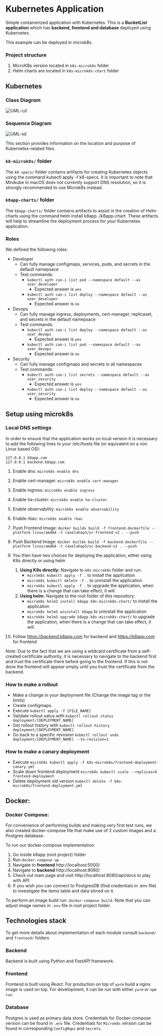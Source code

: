 # Kubernetes Application

Simple containerized application with Kubernetes.
This is a **BucketList application** which has **backend, frontend and database** deployed using Kubernetes.

This example can be deployed in microk8s.

### Project structure
1) MicroK8s version located in `k8s-microk8s` folder
3) Helm charts are located in  `k8s-microk8s-chart` folder
## Kubernetes

### Class Diagram

![UML-cd](https://github.com/kshitij3188/ContainerizationProject/blob/main/demo/Class%20Diagram.png)

### Sequence Diagram

![UML-sd](https://github.com/kshitij3188/ContainerizationProject/blob/main/demo/Sequence%20Diagram.png)

This section provides information on the location and purpose of Kubernetes-related files.

### `k8-microk8s/` folder

The `k8-specs/` folder contains artifacts for creating Kubernetes objects using the command kubectl apply -f k8-specs.
It is important to note that Minikube in macOS does not currently support DNS resolution, so it is strongly recommended
to use Microk8s instead.

### `k8app-charts/` folder

The `k8app-charts/` folder contains artifacts to assist in the creation of Helm charts using the command helm install
k8app ./k8app-chart. These artifacts will help to streamline the deployment process for your Kubernetes application.

### Roles

We defined the following roles:

- Developer
    - Can fully manage configmaps, services, pods, and secrets in the default namepsace
    - Test commands:
        - ```kubectl auth can-i list pod --namespace default --as user_developer```
            - Expected answer is ```yes```
        - ```kubectl auth can-i list deploy --namespace default --as user_developer```
            - Expected answer is ```no```
- Devops
    - Can fully manage ingress, deployments, cert-manager, replicaset, and secrets in the default namepsace
    - Test commands:
        - ```kubectl auth can-i list deploy --namespace default --as user_devops```
            - Expected answer is ```yes```
        - ```kubectl auth can-i list pod --namespace default --as user_devops```
            - Expected answer is ```no```
- Security
    - Can fully manage configmaps and secrets in all namespaces
    - Test commands:
        - ```kubectl auth can-i list secrets --namespace default --as user_security```
            - Expected answer is ```yes```
        - ```kubectl auth can-i list deploy --namespace default --as user_security```
            - Expected answer is ```no```

## Setup using microk8s

### Local DNS settings

In order to ensure that the application works on local version it is necessary to add the following lines to your
/etc/hosts file (or equivalent on a non Linux based OS):

```
127.0.0.1 k8app.com
127.0.0.1 backend.k8app.com
```

1) Enable dns: ```microk8s enable dns```
2) Enable cert-manager: ```microk8s enable cert-manager```
3) Enable ingress: ```microk8s enable ingress```
4) Enable ha-cluster: ```microk8s enable ha-cluster```
5) Enable observability: ```microk8s enable observability```
6) Enable rbac: ```microk8s enable rbac```
7) Push Frontend Image: ```docker buildx build -f frontend.dockerfile --platform linux/amd64 -t caxolahop3/sc-frontend-v2 . --push```
8) Push Backend Image: ```docker buildx build -f backend.dockerfile --platform linux/amd64 -t caxolahop3/sc-backend-v2 . --push```
9) You then have two choices for deploying the application, either using K8s directly or using helm
    1) **Using K8s directly:** Navigate to ```k8s-microk8s``` folder and run:
        - ```microk8s kubectl apply -f .``` to install the application
        - ```microk8s kubectl delete -f .``` to uninstall the application
        - ```microk8s kubectl apply -f .``` to upgrade the application, when there is a change that can take effect, it
          will.
    1) **Using helm:** Navigate to the root folder of this repository:
        - ```microk8s helm3 install k8app k8s-microk8s-chart/``` to install the application
        - ```microk8s helm3 uninstall k8app``` to uninstall the application
        - ```microk8s helm3 upgrade k8app k8s-microk8s-chart/``` to upgrade the application, when there is a change that
          can take effect, it will.

10) Follow https://backend.k8app.com for backend and https://k8app.com for frontend

*Note*: Due to the fact that we are using a wildcard certificate from a self-created certificate authority, it is
necessary to navigate to the backend first and trust the certificate there before going to the frontend. If this is not
done the frontend will appear empty until you trust the certificate from the backend.

### How to make a rollout

- Make a change in your deployment file (Change the image tag or the limits)
- Create configmaps.
- Execute `kubectl apply -f [FILE_NAME]`
- Validate rollout satus with `kubectl rollout status deployment/[DEPLOYMENT_NAME]`
- Get rollout history with `kubectl rollout history deployment/[DEPLOYMENT_NAME]`
- Go back to a specific revosion `kubectl rollout undo deployment/[DEPLOYMENT_NAME] --to-revision=1`

### How to make a canary deployment

- Execute `microk8s kubectl apply -f k8s-microk8s/frontend-deployment-canary.yml`
- Scale down frontend deployment `microk8s kubectl scale --replicas=9 frontend-deployment`
- Delete deployment old version `kubectl delete -f k8s-microk8s/frontend-deployment.yml`

## Docker:

### Docker Compose:

For convenience of performing builds and making very first test runs, we also created docker-compose file that make use
of 2 custom images and a Postgres database.

To run our docker-compose implementation:

1) Go inside k8app (root project) folder
2) Run ```docker-compose up```
3) Navigate to **frontend** http://localhost:5000/
4) Navigate to **backend** http://localhost:8080/
5) Check out main page and visit http://localhost:8080/api/docs to play with API
6) If you wish you can connect to PostgresDB (find credentials in .env file) to investigate the items table and data
   stored on it.

To perform an image build run: ```docker-compose build```. Note that you can adjust image names in `.env` file in root
project folder.

## Technologies stack

To get more details about implementation of each module consult `backend/` and `frontend/` folders

### Backend

Backend is built using _Python_ and _FastAPI_ framework.

### Frontend

Frontend is built using _React_. For production on top of `yarm` build a nginx image is used on top. For development,
it can be run with either `yarm` or `npm run`.

### Database

Postgres is used as primary data store. Credentials for Docker-compose version can be found in `.env` file. Credentials
for `Microk8s` version can be found in corresponding `ConfigMaps` and `Secrets`.
